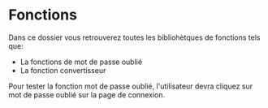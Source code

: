 # Fonctions

Dans ce dossier vous retrouverez toutes les bibliohètques de fonctions tels que:
- La fonctions de mot de passe oublié
- La fonction convertisseur

Pour tester la fonction mot de passe oublié, l'utilisateur devra cliquez sur mot de passe oublié sur la page de connexion. 
